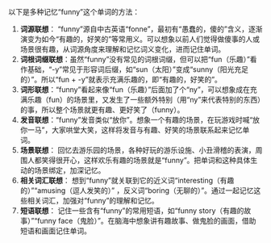 以下是多种记忆“funny”这个单词的方法：
1. **词源联想**： “funny”源自中古英语“fonne”，最初有“愚蠢的，傻的”含义，逐渐演变为如今“有趣的，好笑的”等常用义。可以想象以前人们觉得做傻事的人或场景很有趣，从词源角度来理解和记忆词义变化，进而记住单词。
2. **词根词缀联想**：虽然“funny”没有常见的词根词缀，但可以把“fun（乐趣）”看作基础，“-y”常见于形容词后缀，如“sun（太阳）”变成“sunny（阳光充足的）”。所以“fun + -y”就表示充满乐趣的，即“有趣的，好笑的”。
3. **词形联想**：“funny”看起来像“fun（乐趣）”后面加了个“ny”，可以想象成在充满乐趣（fun）的场景里，又发生了一些额外特别（用“ny”来代表特别的东西）的事，所以整个场景就更有趣、更好笑了（funny）。
4. **发音联想**：“funny”发音类似“放你”。想象一个有趣的场景，在玩游戏时喊“放你一马”，大家哄堂大笑，这样将发音与有趣、好笑的场景联系起来记忆单词。
5. **场景联想**： 回忆去游乐园的场景，各种好玩的游乐设施、小丑滑稽的表演，周围人都笑得很开心，这样欢乐有趣的场景就是“funny”。把单词和这种具体生动的场景绑定，加深记忆。
6. **相关词汇联想**： 想到“funny”就关联到它的近义词“interesting（有趣的）”“amusing（逗人发笑的）” ，反义词“boring（无聊的）”。通过一起记忆这些相关词汇，加强对“funny”的理解和记忆。
7. **短语联想**： 记住一些含有“funny”的常用短语，如“funny story（有趣的故事）”“funny face（鬼脸）”。在脑海中想象讲有趣故事、做鬼脸的画面，借助短语和画面记住单词。 